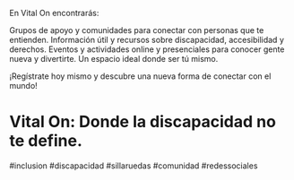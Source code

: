 En Vital On encontrarás:

Grupos de apoyo y comunidades para conectar con personas que te entienden.
Información útil y recursos sobre discapacidad, accesibilidad y derechos.
Eventos y actividades online y presenciales para conocer gente nueva y divertirte.
Un espacio ideal donde ser tú mismo.

¡Regístrate hoy mismo y descubre una nueva forma de conectar con el mundo!

# Vital On: Donde la discapacidad no te define.

#inclusion #discapacidad #sillaruedas #comunidad #redessociales